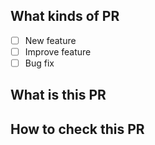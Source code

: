 ## What kinds of PR

- [ ] New feature
- [ ] Improve feature
- [ ] Bug fix

## What is this PR

## How to check this PR
